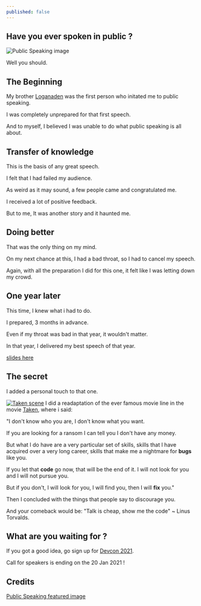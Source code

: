 ```yaml
---
published: false
---
```

## Have you ever spoken in public ?
![Public Speaking image](https://github.com/codarrenvelvindron/codarrenvelvindron.github.io/raw/master/images/getty_614138202_2000133520009280253_328692_50.jpg)

Well you should.

## The Beginning
My brother [Loganaden](https://medium.com/@loganaden) was the first person who initated me to public speaking.

I was completely unprepared for that first speech.

And to myself, I believed I was unable to do what public speaking is all about.

## Transfer of knowledge
This is the basis of any great speech.

I felt that I had failed my audience.

As weird as it may sound, a few people came and congratulated me.

I received a lot of positive feedback.

But to me, It was another story and it haunted me.

## Doing better
That was the only thing on my mind.

On my next chance at this, I had a bad throat, so I had to cancel my speech.

Again, with all the preparation I did for this one, it felt like I was letting down my crowd.

## One year later
This time, I knew what i had to do.

I prepared, 3 months in advance.

Even if my throat was bad in that year, it wouldn't matter.

In that year, I delivered my best speech of that year.

[slides here](https://www.scribd.com/document/343673529/Fast-Coding-Skills?secret_password=k6wQIVMjBZ0xgrderAgQ)

## The secret
I added a personal touch to that one.

[![Taken scene](https://bestclassicbands.com/wp-content/uploads/2016/01/Liam-Neeson-Taken.jpg)](https://www.youtube.com/watch?v=jZOywn1qArI)
I did a readaptation of the ever famous movie line in the movie [Taken](https://www.imdb.com/title/tt0936501/), where i said:

"I don't know who you are, I don't know what you want. 

If you are looking for a ransom I can tell you I don't have any money. 

But what I do have are a very particular set of skills, skills that I have acquired over a very long career, skills that make me a nightmare for **bugs** like you. 

If you let that **code** go now, that will be the end of it. I will not look for you and I will not pursue you. 

But if you don't, I will look for you, I will find you, then I will **fix** you."


Then I concluded with the things that people say to discourage you.

And your comeback would be: "Talk is cheap, show me the code" ~ Linus Torvalds.

## What are you waiting for ?
If you got a good idea, go sign up for [Devcon 2021](https://sessionize.com/developers-conference-2021---mau).

Call for speakers is ending on the 20 Jan 2021 !

## Credits
[Public Speaking featured image](https://www.incimages.com/uploaded_files/image/1920x1080/getty_614138202_2000133520009280253_328692.jpg)